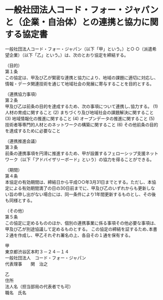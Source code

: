 # 一般社団法人コード・フォー・ジャパンと（企業・自治体）との連携と協力に関する協定書一般社団法人コード・フォー・ジャパン（以下「甲」という。）と○ ○（派遣希望企業）（以下「乙」という。）は、次のとおり協定を締結する。（目的）  第１条  この協定は、甲及び乙が緊密な連携と協力により、地域の課題に適切に対応し、情報・データ関連技術を通じて地域社会の発展に寄与することを目的とする。（連携協力事項）  第２条  甲及び乙は前条の目的を達成するため、次の事項について連携し､協力する。(1) 人材の育成に関すること(2) まちづくり及び地域社会の課題解決に関すること(3) 地域情報化の推進に関すること(4) オープンデータの推進に関すること(5)技術者等専門的人材とのネットワークの構築に関すること(6) その他前条の目的を達成するために必要なこと（連携推進会議）  第３条  前条の連携事項を円滑に推進するため、甲が設置するフェローシップ支援ネットワーク（以下「アドバイザリーボード」という）の協力を得ることができる。（期間）  第４条  本協定の有効期間は、締結日から平成○○年3月31日までとする。ただし、本協定による有効期間満了の日の30日前までに、甲及び乙のいずれからも更新しない旨の申し出がない場合には、同一条件により1年間更新するものとし、その後も同様とする。（その他）  第５条  この協定に定めるもののほか、個別の連携事業に係る事項その他必要な事項は､甲及び乙が別途協議して定めるものとする。この協定の締結を証するため､本書２通を作成し、甲乙それぞれ署名の上、各自その１通を保有する。甲  東京都渋谷区本町３－２４－１４  一般社団法人　コード・フォー・ジャパン  代表理事　　関　治之乙  住所  法人名（担当部局の代表者でも可）  職名　氏名
